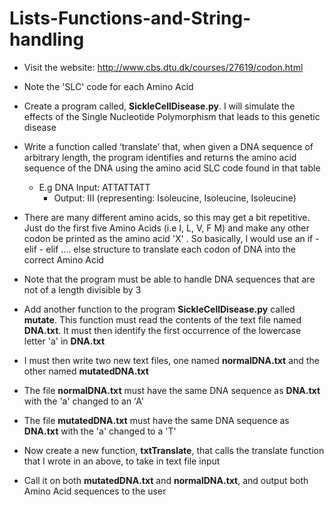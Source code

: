 # Lists-Functions-and-String-handling

* Visit the website: http://www.cbs.dtu.dk/courses/27619/codon.html

* Note the 'SLC' code for each Amino Acid

* Create a program called, **SickleCellDisease.py**. I will simulate the effects of the Single Nucleotide Polymorphism that leads to this genetic disease

* Write a function called ‘translate’ that, when given a DNA sequence of arbitrary length, the program identifies and returns the amino acid sequence of the DNA using the amino acid SLC code found in that table
  * E.g DNA Input: ATTATTATT
    * Output: III  (representing: Isoleucine, Isoleucine, Isoleucine)

* There are many different amino acids, so this may get a bit repetitive. Just do the first five Amino Acids (i.e I, L, V, F M) and make any other codon be printed as the amino acid 'X' . So basically, I would use an if - elif - elif .... else structure to translate each codon of DNA into the correct Amino Acid

* Note that the program must be able to handle DNA sequences that are not of a length divisible by 3

* Add another function to the program **SickleCellDisease.py** called **mutate**. This function must read the contents of the text file named **DNA.txt**. It must then identify the first occurrence of the lowercase letter 'a' in **DNA.txt**

* I must then write two new text files, one named **normalDNA.txt** and the other named **mutatedDNA.txt**

* The file **normalDNA.txt** must have the same DNA sequence as **DNA.txt** with the 'a' changed to an 'A'

* The file **mutatedDNA.txt** must have the same DNA sequence as **DNA.txt** with the 'a' changed to a 'T'

* Now create a new function, **txtTranslate**, that calls the translate function that I wrote in an above, to take in text file input

* Call it on both **mutatedDNA.txt** and **normalDNA.txt**, and output both Amino Acid sequences to the user
